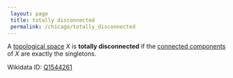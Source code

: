 ```yaml
---
 layout: page
 title: totally disconnected
 permalink: /chicago/totally_disconnected
---
```

A [topological space](https://mathgloss.github.io/MathGloss/topological_space) $X$ is **totally disconnected** if the [connected components](https://mathgloss.github.io/MathGloss/connected_component) of $X$ are exactly the singletons.

Wikidata ID: [Q1544261](https://www.wikidata.org/wiki/Q1544261)